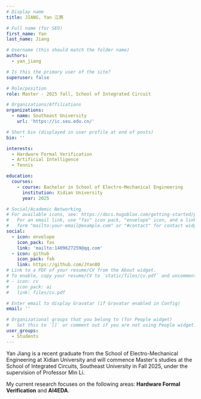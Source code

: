 ```yaml
---
# Display name
title: JIANG, Yan 江燕

# Full name (for SEO)
first_name: Yan
last_name: Jiang

# Username (this should match the folder name)
authors:
  - yan_jiang

# Is this the primary user of the site?
superuser: false

# Role/position
role: Master - 2025 fall, School of Integrated Circuit

# Organizations/Affiliations
organizations:
  - name: Southeast University
    url: 'https://ic.seu.edu.cn/'

# Short bio (displayed in user profile at end of posts)
bio: ''

interests:
  - Hardware Formal Verification
  - Artificial Intelligence
  - Tennis

education:
  courses:
    - course: Bachelor in School of Electro-Mechanical Engineering
      institution: Xidian University
      year: 2025

# Social/Academic Networking
# For available icons, see: https://docs.hugoblox.com/getting-started/page-builder/#icons
#   For an email link, use "fas" icon pack, "envelope" icon, and a link in the
#   form "mailto:your-email@example.com" or "#contact" for contact widget.
social:
  - icon: envelope
    icon_pack: fas
    link: 'mailto:1409627259@qq.com'
  - icon: github
    icon_pack: fab
    link: https://github.com/JYan80
# Link to a PDF of your resume/CV from the About widget.
# To enable, copy your resume/CV to `static/files/cv.pdf` and uncomment the lines below.
# - icon: cv
#   icon_pack: ai
#   link: files/cv.pdf

# Enter email to display Gravatar (if Gravatar enabled in Config)
email: ''

# Organizational groups that you belong to (for People widget)
#   Set this to `[]` or comment out if you are not using People widget.
user_groups:
  - Students
---
```


Yan Jiang is a recent graduate from the School of Electro-Mechanical Engineering at Xidian University and will commence Master's studies at the School of Integrated Circuits, Southeast University in Fall 2025, under the supervision of Professor Min Li.

My current research focuses on the following areas: **Hardware Formal Verification** and **AI4EDA**.